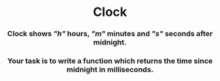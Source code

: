 <div align = "center">

# Clock

</div>

<div align = "center">

<h3>Clock shows <em>"h"</em> hours, <em>"m"</em> minutes and <em>"s"</em> seconds after midnight.</h3>

<h3>Your task is to write a function which returns the time since midnight in milliseconds.</h3>

</div>

